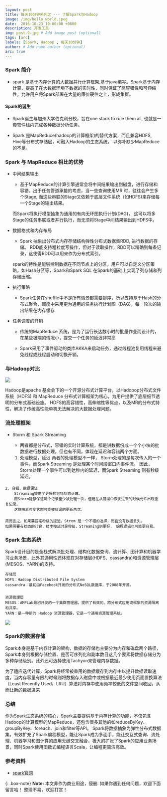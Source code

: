 ```yaml
---
layout: post
title: 每天10分钟系列之 --- 了解Spark与Hadoop
image: /img/hello_world.jpeg
date:  2016-10-23 19:00:00 +0800  
description: 开发工具
img: post-9.jpg # Add image post (optional)
tags: [arc]
labels: [Spark, Hadoop , 每天10分钟]
author: # Add name author (optional)
arc: true
---
```

###  Spark 简介

- spark 是基于内存计算的大数据并行计算框架,基于java编写。Spark基于内存计算，提高了在大数据环境下数据的实时性，同时保证了高容错性和可伸缩性，允许用户将Spark部署在大量的廉价硬件之上，形成集群。


#### Spark的诞生

- Spark诞生与加州大学伯克利分校，旨在one stack to rule them all, 也就是一套软件栈内完成各种数据分析任务。

- Spark 是MapReduce(hadoop的计算框架)的替代方案，而且兼容HDFS, Hive等分布式存储层，可融入Hadoop的生态系统，
以弥补缺少MapReduce的不足。

### Spark 与 MapReduce 相比的优势

- 中间结果输出
    - 基于MapReduce的计算引擎通常会将中间结果输出到磁盘，进行存储和容错。出于任务管道承接的考虑，当一些查询使用MR 时，往往会产生多个Stage, 而这些串联的Stage又依赖于底层文件系统（如HDFS)来存储每一个Stage的输出结果。 
     
    而Spark将执行模型抽象为通用的有向无环图执行计划(DAG)， 这可以将多Stage的任务串联或者并行执行，而无须将Stage中间结果输出到HDFS中。 

- 数据格式和内存布局

    - Spark 抽象出分布式内存存储结构弹性分布式数据集RDD, 进行数据的存储。 RDD能支持粗粒度写操作，但对于读取操作，RDD可以精确到每条记录，这使得RDD可以用来作为分布式索引。
    
    spark的特性是能够控制数据在不同节点上的分区，用户可以自定义分区策略，如Hash分区等，Spark和Spark SQL 在Spark的基础上实现了列存储和列存储压缩。

- 执行策略
    
    - Spark任务在shuffle中不是所有情景都需要排序，所以支持基于Hash的分布式聚合，调度中采用更为通用的任务执行计划图（DAG)，每一轮次的输出结果在内存缓存

- 任务调度的开销
    
    - 传统的MapReduce 系统，是为了运行长达数小时的批量作业而设计的，在某些极端的情况小，提交一个任务的延迟非常高
    
    - Spark采用了事件驱动的类库AKKA来启动任务，通过线程池复用线程来避免线程或线程启动和切换开销。


### 与Hadoop对比

![](http://p6jsga0vv.bkt.clouddn.com/18-11-10/31313739.jpg)

Hadoop是apache 基金会下的一个开源分布式计算平台，以Hadopop分布式文件系统（HDFS) 和 MapReduce 分布式计算框架为核心，为用户提供了底层细节透明的分布式基础设施。 HDFS的高容错性，高伸缩性等优点，以及MR的分布式特性，解决了传统高性能单机无法解决的大数据处理问题。

### 流处理框架
- Storm 和 Spark Streaming
    
    - 两者都是分布式，容错的实时计算系统，都是讲数据份成一个个小块的批数据进行数据处理。但也有不同，体现在延迟和容错两个方面。



    1. 处理模型，延迟
        两者的处理模型不一样，
        Storm处理的是每次传入的一个事件，而Spark Streaming 是处理某个时间段窗口内事件流。
        因此，Storm处理一个事件可以到达秒内的延迟，而Spark Streaming 则有秒级延迟。

####

    2. 容错、数据保证
        Streaming提供了更好的容错状态计算。
        而Storm能够保证每个记录至少被处理一次，但是在从错误中恢复过来的时候允许出现重复记录。
        这意味着可变状态可能被错误的更新两次。


####

    简而言之，如果需要毫秒级的延迟，Strom 是一个不错的选择，而且没有数据丢失。
    如果需要有状态的计算，技术按延时是秒级，Streaming则更好， 编程逻辑也可能更容易。
    

### Spark 生态系统
Spark设计目的是全栈式解决批处理、结构化数据查询、流计算、图计算和机器学习业务场景，此外其通用性还体现在对存储层(HDFS、cassandra)和资源管理层(MESOS、YARN)的支持。


    存储层
    HDFS：Hadoop Distributed File System
    cassandra：最初由Facebook开发的分布式NoSQL数据库，于2008年开源。

###

    资源管理层
    MESOS：AMPLab最初开发的一个集群管理器，提供了有效的、跨分布式应用或框架的资源隔离和共享。
    YARN：是一种新的 Hadoop 资源管理器，它是一个通用资源管理系统。
    
![](http://p6jsga0vv.bkt.clouddn.com/18-11-10/29438843.jpg)

### Spark的数据存储
Spark本身是基于内存计算的架构，数据的存储也主要分为内存和磁盘两个路径，Spark本身则根据存储位置、是否可序列化和副本数目这几个要素将数据存储分为多种存储级别。此外还可选择使用Tachyon来管理内存数据。

为了适应迭代计算，Spark将经常被重用的数据缓存到内存中以提升数据读取速度，当内存容量有限的时候则将数据存入磁盘中或根据最近最少使用页面置换算法（Least Recently Used，LRU）算法将内存中使用频率较低的文件空间收回，从而让新的数据进来

### 总结

作为Spark生态系统的核心，Spark主要提供基于内存计算的功能，不仅包含Hadoop的计算模型的MapReduce，还包含很多其他的如reduceByKey、groupByKey、foreach、join和filter等API。
Spark将数据抽象为弹性分布式数据集，有效扩充了Spark编程模型，能让Spark成为多面手，能让交互式查询、流处理、机器学习和图计算的应用无缝交叉融合，极大的扩张了Spark的应用业务场景，同时Spark使用函数式编程语言Scala，让编程更简洁高效。


### 参考资料
- [spark官网](http://spark.apache.org/)

{: .box-note}
**Note:** 本文非作为商业用途，侵删. 如果你遇到任何问题，欢迎下面留言哈！ 整理不易，欢迎打赏！
